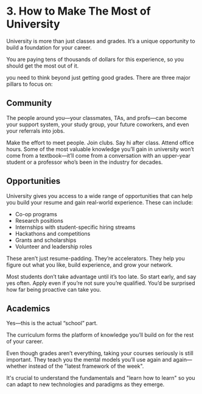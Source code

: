 # 3. How to Make The Most of University

University is more than just classes and grades. It’s a unique opportunity to build a foundation for your career.

You are paying tens of thousands of dollars for this experience, so you should get the most out of it.

you need to think beyond just getting good grades. There are three major pillars to focus on:

## Community

The people around you—your classmates, TAs, and profs—can become your support system, your study group, your future coworkers, and even your referrals into jobs.

Make the effort to meet people. Join clubs. Say hi after class. Attend office hours. Some of the most valuable knowledge you’ll gain in university won’t come from a textbook—it’ll come from a conversation with an upper-year student or a professor who’s been in the industry for decades.

## Opportunities

University gives you access to a wide range of opportunities that can help you build your resume and gain real-world experience. These can include:

- Co-op programs
- Research positions
- Internships with student-specific hiring streams
- Hackathons and competitions
- Grants and scholarships
- Volunteer and leadership roles

These aren’t just resume-padding. They’re accelerators. They help you figure out what you like, build experience, and grow your network.

Most students don’t take advantage until it’s too late. So start early, and say yes often. Apply even if you’re not sure you’re qualified. You’d be surprised how far being proactive can take you.

## Academics

Yes—this is the actual “school” part.

The curriculum forms the platform of knowledge you’ll build on for the rest of your career.

Even though grades aren’t everything, taking your courses seriously is still important. They teach you the mental models you’ll use again and again—whether instead of the "latest framework of the week".

It's crucial to understand the fundamentals and "learn how to learn" so you can adapt to new technologies and paradigms as they emerge.
